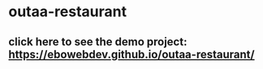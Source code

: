 # outaa-restaurant
## click here to see the demo project: https://ebowebdev.github.io/outaa-restaurant/
